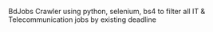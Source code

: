BdJobs Crawler using python, selenium, bs4 to filter all IT & Telecommunication jobs by existing deadline
